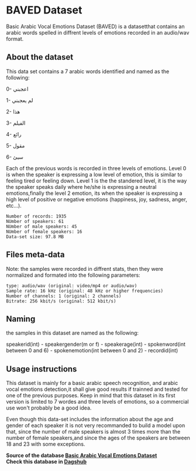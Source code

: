 # BAVED Dataset

Basic Arabic Vocal Emotions Dataset (BAVED) is a datasetthat contains an arabic words spelled in diffrent levels of emotions recorded in an audio/wav format.

## About the dataset

This data set contains a 7 arabic words identified and named as the following:

0- اعجبني

1- لم يعجبني

2- هذا

3- الفيلم

4- رائع

5- مقول

6- سيئ

Each of the previous words is recorded in three levels of emotions. Level 0 is when the speaker is expressing a low level of emotion, this is similar to feeling tired or feeling down. Level 1 is the the standered level, it is the way the speaker speaks daily where he/she is expressing a neutral emotions,finally the level 2 emotion, its when the speaker is expressing a high level of positive or negative emotions (happiness, joy, sadness, anger, etc…).

    Number of records: 1935
    NUmber of speakers: 61
    NUmber of male speakers: 45
    NUmber of female speakers: 16
    Data-set size: 97.8 MB

## Files meta-data

Note: the samples were recorded in diffrent stats, then they were normalized and formated into the following parameters:

    type: audio/wav (original: video/mp4 or audio/wav)
    Sample rate: 16 kHz (original: 48 kHz or higher frequencies)
    Number of channels: 1 (original: 2 channels)
    Bitrate: 256 kbit/s (original: 512 kbit/s)

## Naming

the samples in this dataset are named as the following:

speakerid(int) - speakergender(m or f) - speakerage(int) - spokenword(int between 0 and 6) - spokenemotion(int between 0 and 2) - recordid(int)

## Usage instructions

This dataset is mainly for a basic arabic speech recognition, and arabic vocal emotions detection,it shall give good results if trainned and tested for one of the previous purposes. Keep in mind that this dataset in its first version is limited to 7 wordes and three levels of emotions, so a commercial use won't probably be a good idea.

Even though this data-set includes the information about the age and gender of each speaker it is not very recommanded to build a model upon that, since the number of male speakers is almost 3 times more than the number of female speakers,and since the ages of the speakers are between 18 and 23 with some exceptions.


**Source of the database [Basic Arabic Vocal Emotions Dataset](https://www.kaggle.com/a13x10/basic-arabic-vocal-emotions-dataset)**  
**Check this database in [Dagshub](https://dagshub.com/kinkusuma/basic-arabic-vocal-emotions-dataset)**
